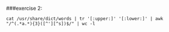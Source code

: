 ###exercise 2:

```cat /usr/share/dict/words | tr '[:upper:]' '[:lower:]' | awk "/^(.*a.*){3}([^'][^s])$/" | wc -l```
